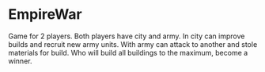 # EmpireWar

Game for 2 players.
Both players have city and army.
In city can improve builds and recruit new army units.
With army can attack to another and stole materials for build.
Who will build all buildings to the maximum, become a winner.
